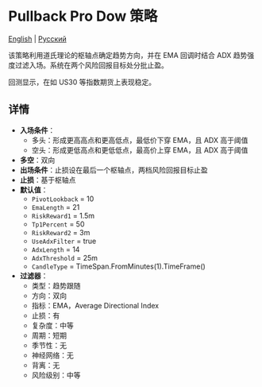 # Pullback Pro Dow 策略
[English](README.md) | [Русский](README_ru.md)

该策略利用道氏理论的枢轴点确定趋势方向，并在 EMA 回调时结合 ADX 趋势强度过滤入场。系统在两个风险回报目标处分批止盈。

回测显示，在如 US30 等指数期货上表现稳定。

## 详情

- **入场条件**：
  - 多头：形成更高高点和更高低点，最低价下穿 EMA，且 ADX 高于阈值
  - 空头：形成更低高点和更低低点，最高价上穿 EMA，且 ADX 高于阈值
- **多空**：双向
- **出场条件**：止损设在最后一个枢轴点，两档风险回报目标止盈
- **止损**：基于枢轴点
- **默认值**：
  - `PivotLookback` = 10
  - `EmaLength` = 21
  - `RiskReward1` = 1.5m
  - `Tp1Percent` = 50
  - `RiskReward2` = 3m
  - `UseAdxFilter` = true
  - `AdxLength` = 14
  - `AdxThreshold` = 25m
  - `CandleType` = TimeSpan.FromMinutes(1).TimeFrame()
- **过滤器**：
  - 类型：趋势跟随
  - 方向：双向
  - 指标：EMA，Average Directional Index
  - 止损：有
  - 复杂度：中等
  - 周期：短期
  - 季节性：无
  - 神经网络：无
  - 背离：无
  - 风险级别：中等
